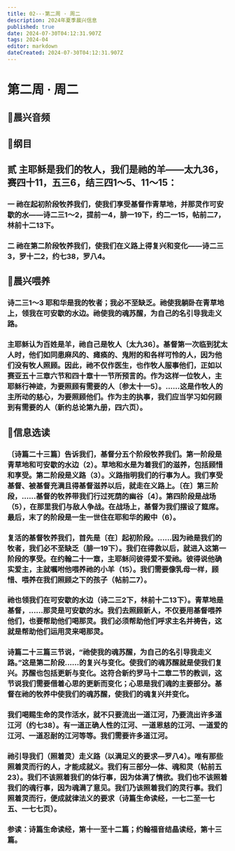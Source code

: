 ```yaml
---
title: 02---第二周 · 周二
description: 2024年夏季晨兴信息
published: true
date: 2024-07-30T04:12:31.907Z
tags: 2024-04
editor: markdown
dateCreated: 2024-07-30T04:12:31.907Z
---
```


# 第二周 · 周二
## 🎵晨兴音频

## 📖纲目

## **贰**    **主耶稣是我们的牧人，我们是祂的羊——太九36，赛四十11，五三6，结三四1～5、11～15：**

### 一    祂在起初阶段牧养我们，使我们享受基督作青草地，并那灵作可安歇的水——诗二三1～2，提前一4，腓一19下，约二一15，帖前二7，林前十二13下。

### 二    祂在第二阶段牧养我们，使我们在义路上得复兴和变化——诗二三3，罗十二2，约七38，罗八4。

## 📖晨兴喂养

### 诗二三1～3    耶和华是我的牧者；我必不至缺乏。祂使我躺卧在青草地上，领我在可安歇的水边。祂使我的魂苏醒，为自己的名引导我走义路。

### 主耶稣认为百姓是羊，祂自己是牧人〔太九36〕。基督第一次临到犹太人时，他们如同患麻风的、瘫痪的、鬼附的和各样可怜的人，因为他们没有牧人照顾。因此，祂不仅作医生，也作牧人服事他们，正如以赛亚五十三章六节和四十章十一节所预言的。作为这样一位牧人，主耶稣行神迹，为要照顾有需要的人〔参太十一5〕。……这是作牧人的主所动的慈心，为要照顾他们。作为主的执事，我们应当学习如何顾到有需要的人（新约总论第九册，四六页）。

## 📖信息选读

### 〔诗篇二十三篇〕告诉我们，基督分五个阶段牧养我们。第一阶段是青草地和可安歇的水边（2）。草地和水是为着我们的滋养，包括顾惜和享受。第二阶段是义路（3）。义路指明我们的行事为人。我们享受基督、被基督充满且得基督滋养以后，就走在义路上。〔在〕第三阶段，……基督的牧养带我们行过死荫的幽谷〔4〕。第四阶段是战场（5），在那里我们与敌人争战。在战场上，基督为我们摆设了筵席。最后，末了的阶段是一生一世住在耶和华的殿中（6）。

### 复活的基督牧养我们，首先是〔在〕起初阶段。……因为祂是我们的牧者，我们必不至缺乏（腓一19下）。我们在得救以后，就进入这第一阶段的享受。在约翰二十一章，主耶稣问彼得爱不爱祂。彼得说他确实爱主，主就嘱咐他喂养祂的小羊（15）。我们需要像乳母一样，顾惜、喂养在我们照顾之下的孩子（帖前二7）。

### 祂也领我们在可安歇的水边（诗二三2下，林前十二13下）。青草地是基督，……那灵是可安歇的水。我们去照顾新人，不仅要用基督喂养他们，也要帮助他们喝那灵。我们必须帮助他们呼求主名并祷告，这就是帮助他们运用灵来喝那灵。

### 诗篇二十三篇三节说，“祂使我的魂苏醒，为自己的名引导我走义路。”这是第二阶段……的复兴与变化。使我们的魂苏醒就是使我们复兴。苏醒也包括更新与变化。这符合新约罗马十二章二节的教训，这节说我们需要借着心思的更新而变化；心思是我们魂的主要部分。基督在祂的牧养中使我们的魂苏醒，使我们的魂复兴并变化。

### 我们喝赐生命的灵作活水，就不只要流出一道江河，乃要流出许多道江河（约七38）。有一道正确人性的江河、一道恩慈的江河、一道爱的江河、一道忍耐的江河等等。我们需要许多道江河。

### 祂引导我们（照着灵）走义路（以满足义的要求—罗八4）。唯有那些照着灵而行的人，才能成就义。我们有三部分—体、魂和灵（帖前五23）。我们不该照着我们的体行事，因为体满了情欲。我们也不该照着我们的魂行事，因为魂满了意见。我们乃该照着我们的灵行事。我们照着灵而行，便成就律法义的要求（诗篇生命读经，一七二至一七五、一七七页）。

### 参读：诗篇生命读经，第十一至十二篇；约翰福音结晶读经，第十三篇。
<!-- Google tag (gtag.js) -->
<script async src="https://www.googletagmanager.com/gtag/js?id=G-1P8709Z16T"></script>
<script>
  window.dataLayer = window.dataLayer || [];
  function gtag(){dataLayer.push(arguments);}
  gtag('js', new Date());

  gtag('config', 'G-1P8709Z16T');
</script>
